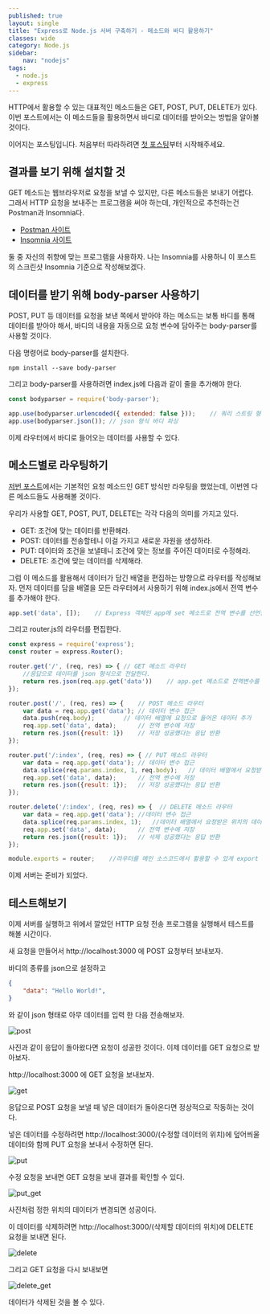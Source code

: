 ```yaml
---
published: true
layout: single
title: "Express로 Node.js 서버 구축하기 - 메소드와 바디 활용하기"
classes: wide
category: Node.js
sidebar:
    nav: "nodejs" 
tags: 
  - node.js
  - express
---
```


HTTP에서 활용할 수 있는 대표적인 메소드들은 GET, POST, PUT, DELETE가 있다. 이번 포스트에서는 이 메소드들을 활용하면서 바디로 데이터를 받아오는 방법을 알아볼 것이다.

이어지는 포스팅입니다. 처음부터 따라하려면 [첫 포스팅](https://fred16157.github.io/node.js/nodejs-express-server-basic/)부터 시작해주세요.

## 결과를 보기 위해 설치할 것

GET 메소드는 웹브라우저로 요청을 보낼 수 있지만, 다른 메소드들은 보내기 어렵다. 그래서 HTTP 요청을 보내주는 프로그램을 써야 하는데, 개인적으로 추천하는건 Postman과 Insomnia다.

- [Postman 사이트](https://www.postman.com/)
- [Insomnia 사이트](https://insomnia.rest/)
  
둘 중 자신의 취향에 맞는 프로그램을 사용하자. 나는 Insomnia를 사용하니 이 포스트의 스크린샷 Insomnia 기준으로 작성해보겠다.

## 데이터를 받기 위해 body-parser 사용하기

POST, PUT 등 데이터를 요청을 보낸 쪽에서 받아야 하는 메소드는 보통 바디를 통해 데이터를 받아야 해서, 바디의 내용을 자동으로 요청 변수에 담아주는 body-parser를 사용할 것이다.

다음 명령어로 body-parser를 설치한다.

~~~
npm install --save body-parser
~~~

그리고 body-parser를 사용하려면 index.js에 다음과 같이 줄을 추가해야 한다.

~~~js
const bodyparser = require('body-parser');

app.use(bodyparser.urlencoded({ extended: false }));    // 쿼리 스트링 형식 바디 파싱
app.use(bodyparser.json()); // json 형식 바디 파싱
~~~

이제 라우터에서 바디로 들어오는 데이터를 사용할 수 있다.

## 메소드별로 라우팅하기

[저번 포스트](https://fred16157.github.io/node.js/nodejs-express-server-routing/)에서는 기본적인 요청 메소드인 GET 방식만 라우팅을 했었는데, 이번엔 다른 메소드들도 사용해볼 것이다.

우리가 사용할 GET, POST, PUT, DELETE는 각각 다음의 의미를 가지고 있다.

- GET: 조건에 맞는 데이터를 반환해라.
- POST: 데이터를 전송할테니 이걸 가지고 새로운 자원을 생성하라.
- PUT: 데이터와 조건을 보낼테니 조건에 맞는 정보를 주어진 데이터로 수정해라.
- DELETE: 조건에 맞는 데이터를 삭제해라.

그럼 이 메소드를 활용해서 데이터가 담긴 배열을 편집하는 방향으로 라우터를 작성해보자.
먼저 데이터를 담을 배열을 모든 라우터에서 사용하기 위해 index.js에서 전역 변수를 추가해야 한다.

~~~js
app.set('data', []);    // Express 객체인 app에 set 메소드로 전역 변수를 선언할 수 있다.
~~~

그리고 router.js의 라우터를 편집한다.

~~~js
const express = require('express');
const router = express.Router();

router.get('/', (req, res) => { // GET 메소드 라우터
    //응답으로 데이터를 json 형식으로 전달한다.
    return res.json(req.app.get('data'))    // app.get 메소드로 전역변수를 불러올 수 있다.
});

router.post('/', (req, res) => {    // POST 메소드 라우터
    var data = req.app.get('data'); // 데이터 변수 접근
    data.push(req.body);        // 데이터 배열에 요청으로 들어온 데이터 추가
    req.app.set('data', data);      // 전역 변수에 저장
    return res.json({result: 1})    // 저장 성공헀다는 응답 반환
});

router.put('/:index', (req, res) => { // PUT 메소드 라우터
    var data = req.app.get('data'); // 데이터 변수 접근
    data.splice(req.params.index, 1, req.body);   // 데이터 배열에서 요청받은 위치의 데이터를 새 데이터로 교체
    req.app.set('data', data);      // 전역 변수에 저장
    return res.json({result: 1});   // 저장 성공헀다는 응답 반환
});

router.delete('/:index', (req, res) => {  // DELETE 메소드 라우터
    var data = req.app.get('data'); //데이터 변수 접근
    data.splice(req.params.index, 1);   //데이터 배열에서 요청받은 위치의 데이터를 제거
    req.app.set('data', data);      // 전역 변수에 저장
    return res.json({result: 1});   // 삭제 성공했다는 응답 반환
});

module.exports = router;    //라우터를 메인 소스코드에서 활용할 수 있게 export
~~~

이제 서버는 준비가 되었다.

## 테스트해보기

이제 서버를 실행하고 위에서 깔았던 HTTP 요청 전송 프로그램을 실행해서 테스트를 해볼 시간이다.

새 요청을 만들어서 http://localhost:3000 에 POST 요청부터 보내보자.

바디의 종류를 json으로 설정하고 

~~~json
{
    "data": "Hello World!",
}
~~~

와 같이 json 형태로 아무 데이터를 입력 한 다음 전송해보자.

![post](https://imgur.com/IZLrFam.png)

사진과 같이 응답이 돌아왔다면 요청이 성공한 것이다. 이제 데이터를 GET 요청으로 받아보자.

http://localhost:3000 에 GET 요청을 보내보자.

![get](https://imgur.com/D7Ixn1h.png)

응답으로 POST 요청을 보낼 때 넣은 데이터가 돌아온다면 정상적으로 작동하는 것이다.

넣은 데이터를 수정하려면 http://localhost:3000/(수정할 데이터의 위치)에 덮어씌울 데이터와 함께 PUT 요청을 보내서 수정하면 된다.

![put](https://imgur.com/3L8Dh1N.png)

수정 요청을 보내면 GET 요청을 보내 결과를 확인할 수 있다.

![put_get](https://imgur.com/ltis9kL.png)

사진처럼 정한 위치의 데이터가 변경되면 성공이다.

이 데이터를 삭제하려면 http://localhost:3000/(삭제할 데이터의 위치)에 DELETE 요청을 보내면 된다.

![delete](https://imgur.com/a7Vv4mQ.png)

그리고 GET 요청을 다시 보내보면

![delete_get](https://imgur.com/xHHTuv1.png)

데이터가 삭제된 것을 볼 수 있다.